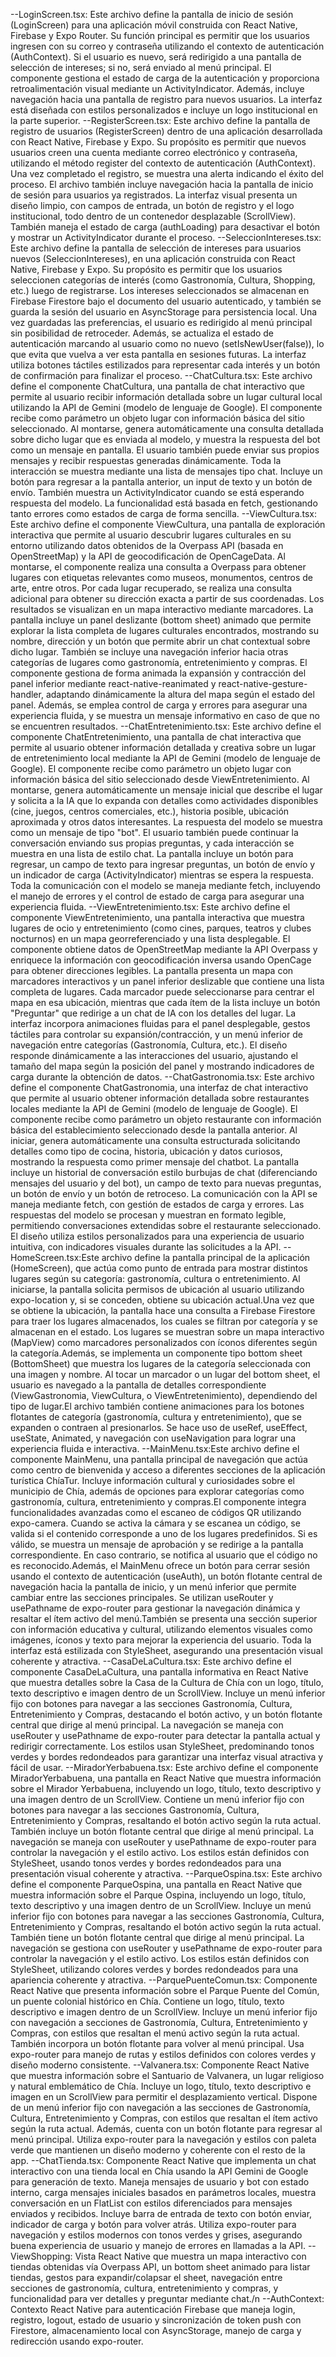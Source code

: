 --LoginScreen.tsx: Este archivo define la pantalla de inicio de sesión (LoginScreen) para una aplicación móvil construida con React Native, Firebase y Expo Router. Su función principal es permitir que los usuarios ingresen con su correo y contraseña utilizando el contexto de autenticación (AuthContext). Si el usuario es nuevo, será redirigido a una pantalla de selección de intereses; si no, será enviado al menú principal. El componente gestiona el estado de carga de la autenticación y proporciona retroalimentación visual mediante un ActivityIndicator. Además, incluye navegación hacia una pantalla de registro para nuevos usuarios. La interfaz está diseñada con estilos personalizados e incluye un logo institucional en la parte superior.
--RegisterScreen.tsx: Este archivo define la pantalla de registro de usuarios (RegisterScreen) dentro de una aplicación desarrollada con React Native, Firebase y Expo. Su propósito es permitir que nuevos usuarios creen una cuenta mediante correo electrónico y contraseña, utilizando el método register del contexto de autenticación (AuthContext). Una vez completado el registro, se muestra una alerta indicando el éxito del proceso. El archivo también incluye navegación hacia la pantalla de inicio de sesión para usuarios ya registrados. La interfaz visual presenta un diseño limpio, con campos de entrada, un botón de registro y el logo institucional, todo dentro de un contenedor desplazable (ScrollView). También maneja el estado de carga (authLoading) para desactivar el botón y mostrar un ActivityIndicator durante el proceso.
--SeleccionIntereses.tsx: Este archivo define la pantalla de selección de intereses para usuarios nuevos (SeleccionIntereses), en una aplicación construida con React Native, Firebase y Expo. Su propósito es permitir que los usuarios seleccionen categorías de interés (como Gastronomía, Cultura, Shopping, etc.) luego de registrarse. Los intereses seleccionados se almacenan en Firebase Firestore bajo el documento del usuario autenticado, y también se guarda la sesión del usuario en AsyncStorage para persistencia local. Una vez guardadas las preferencias, el usuario es redirigido al menú principal sin posibilidad de retroceder. Además, se actualiza el estado de autenticación marcando al usuario como no nuevo (setIsNewUser(false)), lo que evita que vuelva a ver esta pantalla en sesiones futuras. La interfaz utiliza botones táctiles estilizados para representar cada interés y un botón de confirmación para finalizar el proceso.
--ChatCultura.tsx: Este archivo define el componente ChatCultura, una pantalla de chat interactivo que permite al usuario recibir información detallada sobre un lugar cultural local utilizando la API de Gemini (modelo de lenguaje de Google). El componente recibe como parámetro un objeto lugar con información básica del sitio seleccionado. Al montarse, genera automáticamente una consulta detallada sobre dicho lugar que es enviada al modelo, y muestra la respuesta del bot como un mensaje en pantalla. El usuario también puede enviar sus propios mensajes y recibir respuestas generadas dinámicamente. Toda la interacción se muestra mediante una lista de mensajes tipo chat. Incluye un botón para regresar a la pantalla anterior, un input de texto y un botón de envío. También muestra un ActivityIndicator cuando se está esperando respuesta del modelo. La funcionalidad está basada en fetch, gestionando tanto errores como estados de carga de forma sencilla.
--ViewCultura.tsx: Este archivo define el componente ViewCultura, una pantalla de exploración interactiva que permite al usuario descubrir lugares culturales en su entorno utilizando datos obtenidos de la Overpass API (basada en OpenStreetMap) y la API de geocodificación de OpenCageData. Al montarse, el componente realiza una consulta a Overpass para obtener lugares con etiquetas relevantes como museos, monumentos, centros de arte, entre otros. Por cada lugar recuperado, se realiza una consulta adicional para obtener su dirección exacta a partir de sus coordenadas. Los resultados se visualizan en un mapa interactivo mediante marcadores. La pantalla incluye un panel deslizante (bottom sheet) animado que permite explorar la lista completa de lugares culturales encontrados, mostrando su nombre, dirección y un botón que permite abrir un chat contextual sobre dicho lugar. También se incluye una navegación inferior hacia otras categorías de lugares como gastronomía, entretenimiento y compras. El componente gestiona de forma animada la expansión y contracción del panel inferior mediante react-native-reanimated y react-native-gesture-handler, adaptando dinámicamente la altura del mapa según el estado del panel. Además, se emplea control de carga y errores para asegurar una experiencia fluida, y se muestra un mensaje informativo en caso de que no se encuentren resultados.
--ChatEntretenimiento.tsx: Este archivo define el componente ChatEntretenimiento, una pantalla de chat interactiva que permite al usuario obtener información detallada y creativa sobre un lugar de entretenimiento local mediante la API de Gemini (modelo de lenguaje de Google). El componente recibe como parámetro un objeto lugar con información básica del sitio seleccionado desde ViewEntretenimiento. Al montarse, genera automáticamente un mensaje inicial que describe el lugar y solicita a la IA que lo expanda con detalles como actividades disponibles (cine, juegos, centros comerciales, etc.), historia posible, ubicación aproximada y otros datos interesantes. La respuesta del modelo se muestra como un mensaje de tipo "bot". El usuario también puede continuar la conversación enviando sus propias preguntas, y cada interacción se muestra en una lista de estilo chat. La pantalla incluye un botón para regresar, un campo de texto para ingresar preguntas, un botón de envío y un indicador de carga (ActivityIndicator) mientras se espera la respuesta. Toda la comunicación con el modelo se maneja mediante fetch, incluyendo el manejo de errores y el control de estado de carga para asegurar una experiencia fluida.
--ViewEntretenimiento.tsx: Este archivo define el componente ViewEntretenimiento, una pantalla interactiva que muestra lugares de ocio y entretenimiento (como cines, parques, teatros y clubes nocturnos) en un mapa georreferenciado y una lista desplegable. El componente obtiene datos de OpenStreetMap mediante la API Overpass y enriquece la información con geocodificación inversa usando OpenCage para obtener direcciones legibles. La pantalla presenta un mapa con marcadores interactivos y un panel inferior deslizable que contiene una lista completa de lugares. Cada marcador puede seleccionarse para centrar el mapa en esa ubicación, mientras que cada ítem de la lista incluye un botón "Preguntar" que redirige a un chat de IA con los detalles del lugar. La interfaz incorpora animaciones fluidas para el panel desplegable, gestos táctiles para controlar su expansión/contracción, y un menú inferior de navegación entre categorías (Gastronomía, Cultura, etc.). El diseño responde dinámicamente a las interacciones del usuario, ajustando el tamaño del mapa según la posición del panel y mostrando indicadores de carga durante la obtención de datos.
--ChatGastronomia.tsx: Este archivo define el componente ChatGastronomia, una interfaz de chat interactivo que permite al usuario obtener información detallada sobre restaurantes locales mediante la API de Gemini (modelo de lenguaje de Google). El componente recibe como parámetro un objeto restaurante con información básica del establecimiento seleccionado desde la pantalla anterior. Al iniciar, genera automáticamente una consulta estructurada solicitando detalles como tipo de cocina, historia, ubicación y datos curiosos, mostrando la respuesta como primer mensaje del chatbot. La pantalla incluye un historial de conversación estilo burbujas de chat (diferenciando mensajes del usuario y del bot), un campo de texto para nuevas preguntas, un botón de envío y un botón de retroceso. La comunicación con la API se maneja mediante fetch, con gestión de estados de carga y errores. Las respuestas del modelo se procesan y muestran en formato legible, permitiendo conversaciones extendidas sobre el restaurante seleccionado. El diseño utiliza estilos personalizados para una experiencia de usuario intuitiva, con indicadores visuales durante las solicitudes a la API.
--HomeScreen.tsx:Este archivo define la pantalla principal de la aplicación (HomeScreen), que actúa como punto de entrada para mostrar distintos lugares según su categoría: gastronomía, cultura o entretenimiento. Al iniciarse, la pantalla solicita permisos de ubicación al usuario utilizando expo-location y, si se conceden, obtiene su ubicación actual.Una vez que se obtiene la ubicación, la pantalla hace una consulta a Firebase Firestore para traer los lugares almacenados, los cuales se filtran por categoría y se almacenan en el estado. Los lugares se muestran sobre un mapa interactivo (MapView) como marcadores personalizados con íconos diferentes según la categoría.Además, se implementa un componente tipo bottom sheet (BottomSheet) que muestra los lugares de la categoría seleccionada con una imagen y nombre. Al tocar un marcador o un lugar del bottom sheet, el usuario es navegado a la pantalla de detalles correspondiente (ViewGastronomia, ViewCultura, o ViewEntretenimiento), dependiendo del tipo de lugar.El archivo también contiene animaciones para los botones flotantes de categoría (gastronomía, cultura y entretenimiento), que se expanden o contraen al presionarlos. Se hace uso de useRef, useEffect, useState, Animated, y navegación con useNavigation para lograr una experiencia fluida e interactiva.
--MainMenu.tsx:Este archivo define el componente MainMenu, una pantalla principal de navegación que actúa como centro de bienvenida y acceso a diferentes secciones de la aplicación turística ChíaTur. Incluye información cultural y curiosidades sobre el municipio de Chía, además de opciones para explorar categorías como gastronomía, cultura, entretenimiento y compras.El componente integra funcionalidades avanzadas como el escaneo de códigos QR utilizando expo-camera. Cuando se activa la cámara y se escanea un código, se valida si el contenido corresponde a uno de los lugares predefinidos. Si es válido, se muestra un mensaje de aprobación y se redirige a la pantalla correspondiente. En caso contrario, se notifica al usuario que el código no es reconocido.Además, el MainMenu ofrece un botón para cerrar sesión usando el contexto de autenticación (useAuth), un botón flotante central de navegación hacia la pantalla de inicio, y un menú inferior que permite cambiar entre las secciones principales. Se utilizan useRouter y usePathname de expo-router para gestionar la navegación dinámica y resaltar el ítem activo del menú.También se presenta una sección superior con información educativa y cultural, utilizando elementos visuales como imágenes, íconos y texto para mejorar la experiencia del usuario. Toda la interfaz está estilizada con StyleSheet, asegurando una presentación visual coherente y atractiva.
--CasaDeLaCultura.tsx: Este archivo define el componente CasaDeLaCultura, una pantalla informativa en React Native que muestra detalles sobre la Casa de la Cultura de Chía con un logo, título, texto descriptivo e imagen dentro de un ScrollView. Incluye un menú inferior fijo con botones para navegar a las secciones Gastronomía, Cultura, Entretenimiento y Compras, destacando el botón activo, y un botón flotante central que dirige al menú principal. La navegación se maneja con useRouter y usePathname de expo-router para detectar la pantalla actual y redirigir correctamente. Los estilos usan StyleSheet, predominando tonos verdes y bordes redondeados para garantizar una interfaz visual atractiva y fácil de usar.
--MiradorYerbabuena.tsx: Este archivo define el componente MiradorYerbabuena, una pantalla en React Native que muestra información sobre el Mirador Yerbabuena, incluyendo un logo, título, texto descriptivo y una imagen dentro de un ScrollView. Contiene un menú inferior fijo con botones para navegar a las secciones Gastronomía, Cultura, Entretenimiento y Compras, resaltando el botón activo según la ruta actual. También incluye un botón flotante central que dirige al menú principal. La navegación se maneja con useRouter y usePathname de expo-router para controlar la navegación y el estilo activo. Los estilos están definidos con StyleSheet, usando tonos verdes y bordes redondeados para una presentación visual coherente y atractiva.
--ParqueOspina.tsx: Este archivo define el componente ParqueOspina, una pantalla en React Native que muestra información sobre el Parque Ospina, incluyendo un logo, título, texto descriptivo y una imagen dentro de un ScrollView. Incluye un menú inferior fijo con botones para navegar a las secciones Gastronomía, Cultura, Entretenimiento y Compras, resaltando el botón activo según la ruta actual. También tiene un botón flotante central que dirige al menú principal. La navegación se gestiona con useRouter y usePathname de expo-router para controlar la navegación y el estilo activo. Los estilos están definidos con StyleSheet, utilizando colores verdes y bordes redondeados para una apariencia coherente y atractiva.
--ParquePuenteComun.tsx: Componente React Native que presenta información sobre el Parque Puente del Común, un puente colonial histórico en Chía. Contiene un logo, título, texto descriptivo e imagen dentro de un ScrollView. Incluye un menú inferior fijo con navegación a secciones de Gastronomía, Cultura, Entretenimiento y Compras, con estilos que resaltan el menú activo según la ruta actual. También incorpora un botón flotante para volver al menú principal. Usa expo-router para manejo de rutas y estilos definidos con colores verdes y diseño moderno consistente.
--Valvanera.tsx: Componente React Native que muestra información sobre el Santuario de Valvanera, un lugar religioso y natural emblemático de Chía. Incluye un logo, título, texto descriptivo e imagen en un ScrollView para permitir el desplazamiento vertical. Dispone de un menú inferior fijo con navegación a las secciones de Gastronomía, Cultura, Entretenimiento y Compras, con estilos que resaltan el ítem activo según la ruta actual. Además, cuenta con un botón flotante para regresar al menú principal. Utiliza expo-router para la navegación y estilos con paleta verde que mantienen un diseño moderno y coherente con el resto de la app.
--ChatTienda.tsx: Componente React Native que implementa un chat interactivo con una tienda local en Chía usando la API Gemini de Google para generación de texto. Maneja mensajes de usuario y bot con estado interno, carga mensajes iniciales basados en parámetros locales, muestra conversación en un FlatList con estilos diferenciados para mensajes enviados y recibidos. Incluye barra de entrada de texto con botón enviar, indicador de carga y botón para volver atrás. Utiliza expo-router para navegación y estilos modernos con tonos verdes y grises, asegurando buena experiencia de usuario y manejo de errores en llamadas a la API.
--ViewShopping: Vista React Native que muestra un mapa interactivo con tiendas obtenidas vía Overpass API, un bottom sheet animado para listar tiendas, gestos para expandir/colapsar el sheet, navegación entre secciones de gastronomía, cultura, entretenimiento y compras, y funcionalidad para ver detalles y preguntar mediante chat./n
--AuthContext: Contexto React Native para autenticación Firebase que maneja login, registro, logout, estado de usuario y sincronización de token push con Firestore, almacenamiento local con AsyncStorage, manejo de carga y redirección usando expo-router.
